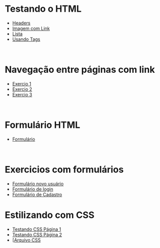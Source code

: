 # Testando o HTML

- [Headers](./Testando_h1_h2_etc/headers.html)
- [Imagem com Link](./Testando_h1_h2_etc/imagem.html)
- [Lista](./Testando_h1_h2_etc/lista.html)
- [Usando Tags](./Testando_h1_h2_etc/tags.html)

<br>

# Navegação entre páginas com link

- [Exercio 1](./aula18/Projeto.HTML.tarde/pages/exercicios1.html)
- [Exercio 2](./aula18/Projeto.HTML.tarde/pages/exercicios2.html)
- [Exercio 3](./aula18/Projeto.HTML.tarde/pages/exercicios3.html)

<br>

# Formulário HTML

- [Formulário](./aula31.03/formtarde/paginas/form.html)

<br>

# Exercicios com formulários

- [Formulário novo usuário](./aula.dia01.04/Formularios/index.html)
- [Formulário de login](./aula.dia01.04/Formularios/login.html)
- [Formulário de Cadastro](./aula.dia01.04/Formularios/formulario.html)

# Estilizando com CSS 

- [Testando CSS Página 1](./aula04.04/html/page1.html)
- [Testando CSS Página 2](./aula04.04/html/page2.html)
- [[Arquivo CSS](./aula04.04/css/styles.css)